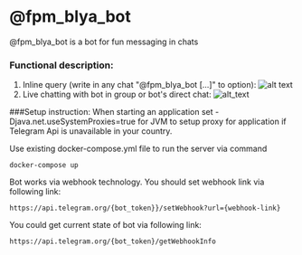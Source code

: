# @fpm_blya_bot
@fpm_blya_bot is a bot for fun messaging in chats
### Functional description:
1. Inline query (write in any chat "@fpm_blya_bot [...]" to option):
![alt text](https://i.ibb.co/VvtYxXG/cock-size-inline-query.png)
2. Live chatting with bot in group or bot's direct chat:
![alt_text](https://i.ibb.co/3W1Ggx3/chat-cock-size.png)

###Setup instruction:
When starting an application set -Djava.net.useSystemProxies=true
for JVM to setup proxy for application if
Telegram Api is unavailable in your country.

Use existing docker-compose.yml file to run the server via command

    docker-compose up

Bot works via webhook technology. You should set webhook link via following link:

    https://api.telegram.org/{bot_token}}/setWebhook?url={webhook-link}

You could get current state of bot via following link:

    https://api.telegram.org/{bot_token}/getWebhookInfo